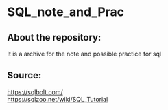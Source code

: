 # SQL_note_and_Prac
## About the repository:
It is a archive for the note and possible practice for sql
## Source:
https://sqlbolt.com/<br/>
https://sqlzoo.net/wiki/SQL_Tutorial
